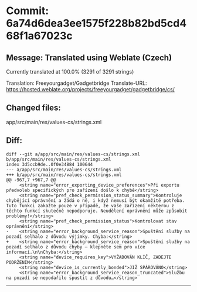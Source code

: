# Commit: 6a74d6dea3ee1575f228b82bd5cd468f1a67023c
## Message: Translated using Weblate (Czech)

Currently translated at 100.0% (3291 of 3291 strings)

Translation: Freeyourgadget/Gadgetbridge
Translate-URL: https://hosted.weblate.org/projects/freeyourgadget/gadgetbridge/cs/
## Changed files:
app/src/main/res/values-cs/strings.xml

## Diff:
```
diff --git a/app/src/main/res/values-cs/strings.xml b/app/src/main/res/values-cs/strings.xml
index 3d5ccb9de..0f0e34884 100644
--- a/app/src/main/res/values-cs/strings.xml
+++ b/app/src/main/res/values-cs/strings.xml
@@ -967,7 +967,7 @@
     <string name="error_exporting_device_preferences">Při exportu předvoleb specifických pro zařízení došlo k chybě</string>
     <string name="pref_check_permission_status_summary">Kontroluje chybějící oprávnění a žádá o ně, i když nemusí být okamžitě potřeba. Tuto funkci zakažte pouze v případě, že vaše zařízení některou z těchto funkcí skutečně nepodporuje. Neudělení oprávnění může způsobit problémy!</string>
     <string name="pref_check_permission_status">Kontrolovat stav oprávnění</string>
-    <string name="error_background_service_reason">Spuštění služby na pozadí selhalo z důvodu výjimky. Chyba:</string>
+    <string name="error_background_service_reason">Spuštění služby na pozadí selhalo z důvodu chyby – klepněte sem pro více informací.\n\nChyba:</string>
     <string name="device_requires_key">VYŽADOVÁN KLÍČ, ZADEJTE PODRŽENÍM</string>
     <string name="device_is_currently_bonded">JIŽ SPÁROVÁNO</string>
     <string name="error_background_service_reason_truncated">Službu na pozadí se nepodařilo spustit z důvodu…</string>
```
-----------------------------------
